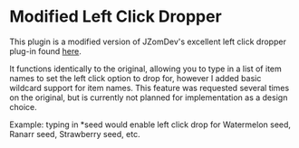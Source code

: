 # Modified Left Click Dropper
This plugin is a modified version of JZomDev's excellent left click dropper plug-in found [here](https://github.com/JZomDev/zom-external-plugins/tree/leftclick-dropper).

It functions identically to the original, allowing you to type in a list of item names to set the left click option to drop for, however I added basic wildcard support for item names. This feature was requested several times on the original, but is currently not planned for implementation as a design choice.

Example: typing in *seed would enable left click drop for Watermelon seed, Ranarr seed, Strawberry seed, etc.



